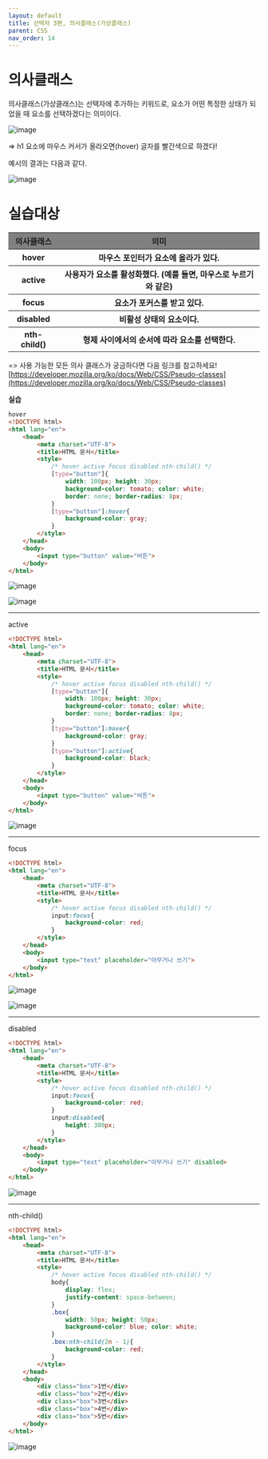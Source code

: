 ```yaml
---
layout: default
title: 선택자 3편, 의사클래스(가상클래스)
parent: CSS
nav_order: 14
---
```


# 의사클래스  
의사클래스(가상클래스)는 선택자에 추가하는 키워드로, 요소가 어떤 특정한 상태가 되었을 때 요소를 선택하겠다는 의미이다.  

![image](https://github.com/jjsok73379/jjsok73379.github.io/assets/114732330/42a4d611-2195-4d49-b334-63a6f7d5b567)  

=> h1 요소에 마우스 커서가 올라오면(hover) 글자를 빨간색으로 하겠다!  

예시의 결과는 다음과 같다.  

![image](https://github.com/jjsok73379/jjsok73379.github.io/assets/114732330/dc57df60-f800-425a-8bb6-1ff8bdbb0e1c)  

# 실습대상  

<table>
    <tr>
        <th style="background-color: gray;">의사클래스</th>
        <th style="background-color: gray;">의미</th>
    </tr>
    <tr>
        <th>hover</th>
        <th>마우스 포인터가 요소에 올라가 있다.</th>
    </tr>
    <tr>
        <th>active</th>
        <th>사용자가 요소를 활성화했다. (예를 들면, 마우스로 누르기와 같은)</th>
    </tr>
    <tr>
        <th>focus</th>
        <th>요소가 포커스를 받고 있다.</th>
    </tr>
    <tr>
        <th>disabled</th>
        <th>비활성 상태의 요소이다.</th>
    </tr>
    <tr>
        <th>nth-child()</th>
        <th>형제 사이에서의 순서에 따라 요소를 선택한다.</th>
    </tr>
</table>  

=> 사용 가능한 모든 의사 클래스가 궁금하다면 다음 링크를 참고하세요!  
[https://developer.mozilla.org/ko/docs/Web/CSS/Pseudo-classes](https://developer.mozilla.org/ko/docs/Web/CSS/Pseudo-classes)  

**실습**  
```html
hover  
<!DOCTYPE html>
<html lang="en">
    <head>
        <meta charset="UTF-8">
        <title>HTML 문서</title>
        <style>
            /* hover active focus disabled nth-child() */
            [type="button"]{
                width: 100px; height: 30px;
                background-color: tomato; color: white;
                border: none; border-radius: 8px;
            }
            [type="button"]:hover{
                background-color: gray;
            }
        </style>
    </head>
    <body>
        <input type="button" value="버튼">
    </body>
</html>
```  
![image](https://github.com/jjsok73379/jjsok73379.github.io/assets/114732330/c41a7587-9c24-4756-a47d-2e6f8dda9955)  

![image](https://github.com/jjsok73379/jjsok73379.github.io/assets/114732330/f5d04d2d-aef0-4135-892a-f1ff4d1122a6)  

<hr>  

active  
````html
<!DOCTYPE html>
<html lang="en">
    <head>
        <meta charset="UTF-8">
        <title>HTML 문서</title>
        <style>
            /* hover active focus disabled nth-child() */
            [type="button"]{
                width: 100px; height: 30px;
                background-color: tomato; color: white;
                border: none; border-radius: 8px;
            }
            [type="button"]:hover{
                background-color: gray;
            }
            [type="button"]:active{
                background-color: black;
            }
        </style>
    </head>
    <body>
        <input type="button" value="버튼">
    </body>
</html>
````  
![image](https://github.com/jjsok73379/jjsok73379.github.io/assets/114732330/f9eed4fb-4bc4-43b5-a365-30020c228f5c)  

<hr>  

focus  
```html
<!DOCTYPE html>
<html lang="en">
    <head>
        <meta charset="UTF-8">
        <title>HTML 문서</title>
        <style>
            /* hover active focus disabled nth-child() */
            input:focus{
                background-color: red;
            }
        </style>
    </head>
    <body>
        <input type="text" placeholder="아무거나 쓰기">
    </body>
</html>
```  
![image](https://github.com/jjsok73379/jjsok73379.github.io/assets/114732330/5337378b-c21b-4699-a7d8-53f144fe98e4)  

![image](https://github.com/jjsok73379/jjsok73379.github.io/assets/114732330/90032332-8ab9-4aad-8810-06e51a777c66)  

<hr>  

disabled  
````html
<!DOCTYPE html>
<html lang="en">
    <head>
        <meta charset="UTF-8">
        <title>HTML 문서</title>
        <style>
            /* hover active focus disabled nth-child() */
            input:focus{
                background-color: red;
            }
            input:disabled{
                height: 300px;
            }
        </style>
    </head>
    <body>
        <input type="text" placeholder="아무거나 쓰기" disabled>
    </body>
</html>
````  
![image](https://github.com/jjsok73379/jjsok73379.github.io/assets/114732330/543e086c-ca4f-4b9c-9b23-72976b089edd)  

<hr>  

nth-child()  
```html
<!DOCTYPE html>
<html lang="en">
    <head>
        <meta charset="UTF-8">
        <title>HTML 문서</title>
        <style>
            /* hover active focus disabled nth-child() */
            body{
                display: flex;
                justify-content: space-between;
            }
            .box{
                width: 50px; height: 50px;
                background-color: blue; color: white;
            }
            .box:nth-child(2n - 1){
                background-color: red;
            }
        </style>
    </head>
    <body>
        <div class="box">1번</div>
        <div class="box">2번</div>
        <div class="box">3번</div>
        <div class="box">4번</div>
        <div class="box">5번</div>
    </body>
</html>
```  
![image](https://github.com/jjsok73379/jjsok73379.github.io/assets/114732330/fce576a6-0b71-4071-9508-b77cd814da17)